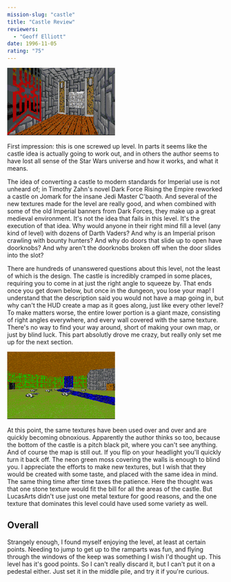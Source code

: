 ```yaml
---
mission-slug: "castle"
title: "Castle Review"
reviewers: 
  - "Geoff Elliott"
date: 1996-11-05
rating: "75"
---
```


![Castle screenshot 1](./castle1.png "New and old textures find their way into this level with some good results...")

First impression: this is one screwed up level. In parts it seems like the castle idea is actually going to work out, and in others the author seems to have lost all sense of the Star Wars universe and how it works, and what it means.

The idea of converting a castle to modern standards for Imperial use is not unheard of; in Timothy Zahn's novel Dark Force Rising the Empire reworked a castle on Jomark for the insane Jedi Master C'baoth. And several of the new textures made for the level are really good, and when combined with some of the old Imperial banners from Dark Forces, they make up a great medieval environment. It's not the idea that fails in this level. It's the execution of that idea. Why would anyone in their right mind fill a level (any kind of level) with dozens of Darth Vaders? And why is an Imperial prison crawling with bounty hunters? And why do doors that slide up to open have doorknobs? And why aren't the doorknobs broken off when the door slides into the slot?

There are hundreds of unanswered questions about this level, not the least of which is the design. The castle is incredibly cramped in some places, requiring you to come in at just the right angle to squeeze by. That ends once you get down below, but once in the dungeon, you lose your map! I understand that the description said you would not have a map going in, but why can't the HUD create a map as it goes along, just like every other level? To make matters worse, the entire lower portion is a giant maze, consisting of right angles everywhere, and every wall covered with the same texture. There's no way to find your way around, short of making your own map, or just by blind luck. This part absolutly drove me crazy, but really only set me up for the next section.

![Castle screenshot 2](./castle2.png "...and some not so good results.")

At this point, the same textures have been used over and over and are quickly becoming obnoxious. Apparently the author thinks so too, because the bottom of the castle is a pitch black pit, where you can't see anything. And of course the map is still out. If you flip on your headlight you'll quickly turn it back off. The neon green moss covering the walls is enough to blind you. I appreciate the efforts to make new textures, but I wish that they would be created with some taste, and placed with the same idea in mind. The same thing time after time taxes the patience. Here the thought was that one stone texture would fit the bill for all the areas of the castle. But LucasArts didn't use just one metal texture for good reasons, and the one texture that dominates this level could have used some variety as well.

## Overall

Strangely enough, I found myself enjoying the level, at least at certain points. Needing to jump to get up to the ramparts was fun, and flying through the windows of the keep was something I wish I'd thought up. This level has it's good points. So I can't really discard it, but I can't put it on a pedestal either. Just set it in the middle pile, and try it if you're curious.